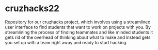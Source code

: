 # cruzhacks22
Repository for our cruzhacks project, which involves using a streamlined user interface to find students that want to work on projects with you.  By streamlining the process of finding teammates and like minded students it gets rid of the overhead of thinking about what to make and instead gets you set up with a team right away and ready to start hacking.
